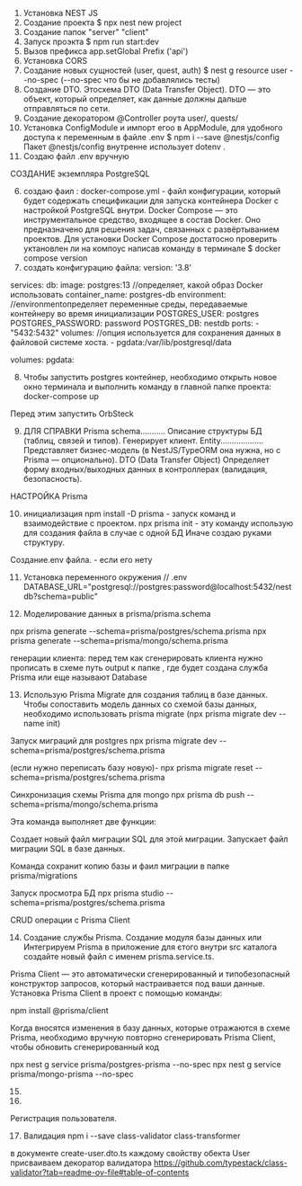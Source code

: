 1. Установка NEST JS
2. Создание проекта  $ npx nest new project
3. Создание папок "server" "client"
4. Запуск проэкта  $ npm run start:dev
5. Вызов префикса app.setGlobal Prefix ('api')
6. Установка CORS
7. Создание новых сущностей (user, quest, auth) $ nest g resource user --no-spec (--no-spec что бы не добавлялись тесты)
8. Создание DTO. Этосхема DTO (Data Transfer Object). DTO — это объект, который определяет, как данные должны дальше отправляться по сети.
9. Создание декоратором @Controller роута user/, quests/
10. Установка ConfigModule и импорт егоо в AppModule, для удобного доступа к переменным в файле .env
   $ npm i --save @nestjs/config
   Пакет @nestjs/config внутренне использует dotenv .
11. Создаю файл .env вручную

СОЗДАНИЕ  экземпляра PostgreSQL

6. создаю фаил : docker-compose.yml - файл конфигурации, который будет содержать спецификации для запуска контейнера Docker с настройкой PostgreSQL внутри.
Docker Compose — это инструментальное средство, входящее в состав Docker. Оно предназначено для решения задач, связанных с развёртыванием проектов.
Для установки Docker Compose достатосно проверить уктановлен ли на компоус написав команду 
в терминале $ docker compose version
7. создать конфигурацию файла: 
version: '3.8'

services:
  db:
    image: postgres:13 //определяет, какой образ Docker использовать
    container_name: postgres-db
    environment: //environmentопределяет переменные среды, передаваемые контейнеру во время инициализации
      POSTGRES_USER: postgres
      POSTGRES_PASSWORD: password
      POSTGRES_DB: nestdb
    ports:
      - "5432:5432"
    volumes: //опция используется для сохранения данных в файловой системе хоста.
      - pgdata:/var/lib/postgresql/data

volumes:
  pgdata:

8. Чтобы запустить postgres контейнер, необходимо открыть новое окно терминала и выполнить команду в главной папке проекта:
docker-compose up

Перед этим запустить OrbSteck

9. ДЛЯ СПРАВКИ
Prisma schema...........	Описание структуры БД (таблиц, связей и типов). Генерирует клиент.
Entity...................	Представляет бизнес-модель (в NestJS/TypeORM она нужна, но с Prisma — опционально).
DTO (Data Transfer Object)	Определяет форму входных/выходных данных в контроллерах (валидация, безопасность).

НАСТРОЙКА Prisma

10. инициализация 
npm install -D prisma  - запуск команд и взаимодействие с проектом.
npx prisma init - эту команду использую для создания файла в случае с одной БД
Иначе создаю руками структуру.

Создание.env файла. - если его нету

11. Установка переменного окружения
// .env
DATABASE_URL="postgresql://postgres:password@localhost:5432/nestdb?schema=public"

12. Моделирование данных в prisma/prisma.schema

npx prisma generate --schema=prisma/postgres/schema.prisma
npx prisma generate --schema=prisma/mongo/schema.prisma

генерации клиента: перед тем как сгенерировать клиента нужно прописать в схеме путь output к папке , где будет создана служба Prisma 
или еще называют Database

13. Использую Prisma Migrate для создания таблиц в базе данных.
Чтобы сопоставить модель данных со схемой базы данных, необходимо использовать prisma migrate
(npx prisma migrate dev --name init)

Запуск миграций для postgres
npx prisma migrate dev --schema=prisma/postgres/schema.prisma

(если нужно переписать базу новую)- npx prisma migrate reset --schema=prisma/postgres/schema.prisma

Синхронизация схемы Prisma для mongo
npx prisma db push --schema=prisma/mongo/schema.prisma

Эта команда выполняет две функции:

Создает новый файл миграции SQL для этой миграции.
Запускает файл миграции SQL в базе данных.

Команда сохранит копию базы и фаил миграции в папке prisma/migrations

Запуск просмотра БД 
npx prisma studio --schema=prisma/postgres/schema.prisma

CRUD операции с Prisma Client

14. Создание службы Prisma. 
Создание модуля базы данных или Интегрируем Prisma в приложение для єтого внутри src каталога создайте новый файл с именем prisma.service.ts.

Prisma Client — это автоматически сгенерированный и типобезопасный конструктор запросов, который настраивается под ваши данные. 
Установка Prisma Client в проект с помощью команды:

npm install @prisma/client

Когда вносятся изменения в базу данных, которые отражаются в схеме Prisma, необходимо вручную повторно сгенерировать Prisma Client, чтобы обновить сгенерированный код 

npx nest g service prisma/postgres-prisma --no-spec
npx nest g service prisma/mongo-prisma --no-spec

15. 

16. 

Регистрация пользователя.

17. Валидация 
npm i --save class-validator class-transformer

в документе create-user.dto.ts каждому свойству обекта User присваиваем декоратор валидатора 
https://github.com/typestack/class-validator?tab=readme-ov-file#table-of-contents



